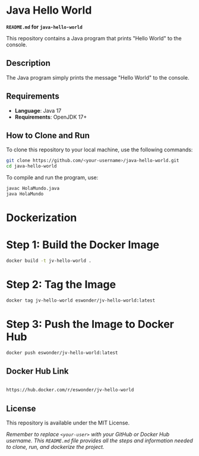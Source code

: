 # **Java Hello World**

**`README.md` for `java-hello-world`**

This repository contains a Java program that prints "Hello World" to the console.

## Description

The Java program simply prints the message "Hello World" to the console.

## Requirements

- **Language**: Java 17
- **Requirements**: OpenJDK 17+

## How to Clone and Run

To clone this repository to your local machine, use the following commands:

```bash
git clone https://github.com/<your-username>/java-hello-world.git
cd java-hello-world
```
To compile and run the program, use:

```bash
javac HolaMundo.java
java HolaMundo
```
# **Dockerization**

# Step 1: Build the Docker Image
```bash
docker build -t jv-hello-world .
```
# Step 2: Tag the Image

```bash 
docker tag jv-hello-world eswonder/jv-hello-world:latest
```
# Step 3: Push the Image to Docker Hub
```bash 
docker push eswonder/jv-hello-world:latest
```

## Docker Hub Link
```bash 

https://hub.docker.com/r/eswonder/jv-hello-world

```

## License

This repository is available under the MIT License.

*Remember to replace `<your-user>` with your GitHub or Docker Hub username. This `README.md` file provides all the steps and information needed to clone, run, and dockerize the project.*
